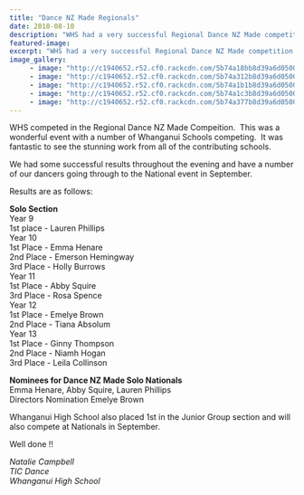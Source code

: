 ```yaml
---
title: "Dance NZ Made Regionals"
date: 2018-08-10
description: "WHS had a very successful Regional Dance NZ Made competition with a number advancing through to the Nationals..."
featured-image: 
excerpt: "WHS had a very successful Regional Dance NZ Made competition with a number advancing through to the Nationals in September."
image_gallery:
	 - image: "http://c1940652.r52.cf0.rackcdn.com/5b74a18bb8d39a6d05000c1b/38880569_522587908163552_1804008700952707072_n-(002).jpg"
	 - image: "http://c1940652.r52.cf0.rackcdn.com/5b74a312b8d39a6d05000c21/38854587_522588688163474_8856379253348892672_n-(002).jpg"
	 - image: "http://c1940652.r52.cf0.rackcdn.com/5b74a1b1b8d39a6d05000c1d/38802814_522587931496883_1041947851849990144_n-(002).jpg"
	 - image: "http://c1940652.r52.cf0.rackcdn.com/5b74a1c3b8d39a6d05000c1f/38875439_522591674829842_6486458256951607296_n-(002).jpg"
	 - image: "http://c1940652.r52.cf0.rackcdn.com/5b74a377b8d39a6d05000c23/Dance-NZ-made-logo.gif"
---
```


<p>WHS competed in the Regional Dance NZ Made Compeition.&nbsp; This was a wonderful event with a number of Whanganui Schools competing.&nbsp; It was fantastic to see the stunning work from all of the contributing schools.</p>
<p>We had some successful results throughout the evening and have a number of our dancers going through to the National event in September.&nbsp;</p>
<p>Results are as follows:</p>
<p><strong>Solo Section</strong><br /> Year 9<br /> 1st place - Lauren Phillips<br /> Year 10<br /> 1st Place - Emma Henare<br /> 2nd Place - Emerson Hemingway<br /> 3rd Place - Holly Burrows<br /> Year 11<br /> 1st Place - Abby Squire<br /> 3rd Place - Rosa Spence<br /> Year 12<br /> 1st Place - Emelye Brown<br /> 2nd Place - Tiana Absolum<br /> Year 13<br /> 1st Place - Ginny Thompson&nbsp;<br /> 2nd Place - Niamh Hogan<br /> 3rd Place - Leila Collinson</p>
<p><strong>Nominees for Dance NZ Made Solo Nationals</strong><br /> Emma Henare, Abby Squire, Lauren Phillips<br /> Directors Nomination Emelye Brown</p>
<p>Whanganui High School also placed 1st in the Junior Group section and will also compete at Nationals in September.</p>
<p>Well done !!&nbsp;</p>
<p><em>Natalie Campbell</em><br /><em>TIC Dance</em><br /><em>Whanganui High School</em><strong><br /></strong></p>

